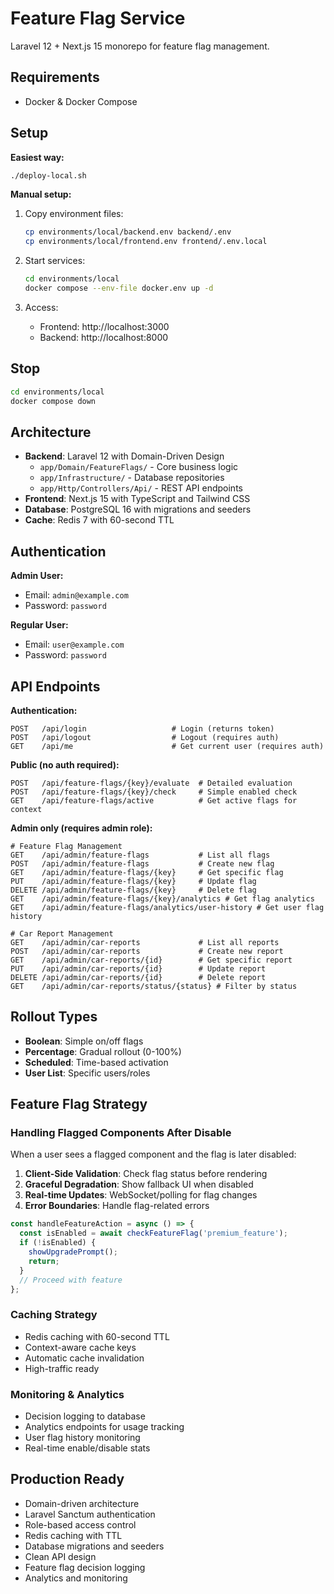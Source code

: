 # Feature Flag Service

Laravel 12 + Next.js 15 monorepo for feature flag management.

## Requirements

- Docker & Docker Compose

## Setup

**Easiest way:**
```bash
./deploy-local.sh
```

**Manual setup:**
1. Copy environment files:
   ```bash
   cp environments/local/backend.env backend/.env
   cp environments/local/frontend.env frontend/.env.local
   ```

2. Start services:
   ```bash
   cd environments/local
   docker compose --env-file docker.env up -d
   ```

3. Access:
   - Frontend: http://localhost:3000
   - Backend: http://localhost:8000

## Stop

```bash
cd environments/local
docker compose down
```

## Architecture

- **Backend**: Laravel 12 with Domain-Driven Design
  - `app/Domain/FeatureFlags/` - Core business logic
  - `app/Infrastructure/` - Database repositories
  - `app/Http/Controllers/Api/` - REST API endpoints
- **Frontend**: Next.js 15 with TypeScript and Tailwind CSS
- **Database**: PostgreSQL 16 with migrations and seeders
- **Cache**: Redis 7 with 60-second TTL

## Authentication

**Admin User:**
- Email: `admin@example.com`
- Password: `password`

**Regular User:**
- Email: `user@example.com`
- Password: `password`

## API Endpoints

**Authentication:**
```
POST   /api/login                   # Login (returns token)
POST   /api/logout                  # Logout (requires auth)
GET    /api/me                      # Get current user (requires auth)
```

**Public (no auth required):**
```
POST   /api/feature-flags/{key}/evaluate  # Detailed evaluation
POST   /api/feature-flags/{key}/check     # Simple enabled check
GET    /api/feature-flags/active          # Get active flags for context
```

**Admin only (requires admin role):**
```
# Feature Flag Management
GET    /api/admin/feature-flags           # List all flags
POST   /api/admin/feature-flags           # Create new flag
GET    /api/admin/feature-flags/{key}     # Get specific flag
PUT    /api/admin/feature-flags/{key}     # Update flag
DELETE /api/admin/feature-flags/{key}     # Delete flag
GET    /api/admin/feature-flags/{key}/analytics # Get flag analytics
GET    /api/admin/feature-flags/analytics/user-history # Get user flag history

# Car Report Management
GET    /api/admin/car-reports             # List all reports
POST   /api/admin/car-reports             # Create new report
GET    /api/admin/car-reports/{id}        # Get specific report
PUT    /api/admin/car-reports/{id}        # Update report
DELETE /api/admin/car-reports/{id}        # Delete report
GET    /api/admin/car-reports/status/{status} # Filter by status
```

## Rollout Types

- **Boolean**: Simple on/off flags
- **Percentage**: Gradual rollout (0-100%)
- **Scheduled**: Time-based activation
- **User List**: Specific users/roles

## Feature Flag Strategy

### Handling Flagged Components After Disable

When a user sees a flagged component and the flag is later disabled:

1. **Client-Side Validation**: Check flag status before rendering
2. **Graceful Degradation**: Show fallback UI when disabled
3. **Real-time Updates**: WebSocket/polling for flag changes
4. **Error Boundaries**: Handle flag-related errors

```javascript
const handleFeatureAction = async () => {
  const isEnabled = await checkFeatureFlag('premium_feature');
  if (!isEnabled) {
    showUpgradePrompt();
    return;
  }
  // Proceed with feature
};
```

### Caching Strategy

- Redis caching with 60-second TTL
- Context-aware cache keys
- Automatic cache invalidation
- High-traffic ready

### Monitoring & Analytics

- Decision logging to database
- Analytics endpoints for usage tracking
- User flag history monitoring
- Real-time enable/disable stats

## Production Ready

- Domain-driven architecture
- Laravel Sanctum authentication
- Role-based access control
- Redis caching with TTL
- Database migrations and seeders
- Clean API design
- Feature flag decision logging
- Analytics and monitoring